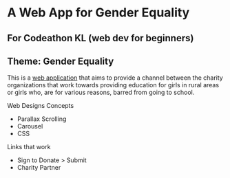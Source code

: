 # A Web App for Gender Equality

## For Codeathon KL (web dev for beginners)
## Theme: Gender Equality

This is a [web application](https://kschandr.github.io/) that aims to provide a channel between the
charity organizations that work towards providing education for girls in rural areas or girls who,
are for various reasons, barred from going to school.

Web Designs Concepts
- Parallax Scrolling
- Carousel
- CSS

Links that work
- Sign to Donate > Submit
- Charity Partner
